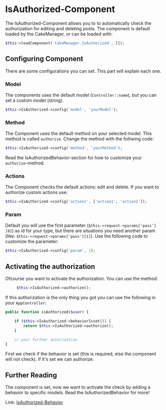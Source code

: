 IsAuthorized-Component
======================

The IsAuthorized-Component allows you to to automatically check the authorization for editing and deleting posts.
The component is default loaded by the CakeManager, or can be loaded with:

```php
$this->loadComponent('CakeManager.IsAuthorized', []);
```

Configuring Component
---------------------
There are some configurations you can set. This part will explain each one.

### Model
The components uses the default model (`Controller::name`), but you can set a custom model (string).

```php
$this->IsAuthorized->config('model', 'yourModel');
```

### Method
The Component uses the default method on your selected model. This method is called `authorize`. Change the method with the folliwing code:

```php
$this->IsAuthorized->config('method', 'yourMethod');
```

Read the IsAuthorizedBehavior-section for how to customize your `authorize`-method.

### Actions
The Component checks the default actions: edit and delete. If you want to authorize custom actions use:

```php
$this->IsAuthorized->config('actions', ['action1', 'action2']);
```

### Param
Default you will use the first parameter (`$this->request->params['pass'][0]`) as id for your type, but there are situations you need another param (like: `$this->request->params['pass'][1]`). Use the following code to customize the parameter:

```php
$this->IsAuthorized->config('param', 1);
```


Activating the authorization
----------------------------

Ofcourse you want to activate the authorization. You can use the method:

```php
     $this->IsAuthorized->authorize();
```

If this authorization is the only thing you got you can use the following in your `AppController`:


```php
public function isAuthorized($user) {

    if ($this->IsAuthorized->behaviorIsset()) {
        return $this->IsAuthorized->authorize();
    }

    // your further autorization
}
```

First we check if the behavior is set (this is required, else the component will not check).
If it's set we can authorize.

Further Reading
---------------
The component is set, now we want to activate the check by adding a behavior to specific models. Read the IsAuthorizedBehavior for more!

Link: [IsAuthorized-Behavior](../Behaviors/IsAuthorized.md)


